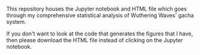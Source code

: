 
This repository houses the Jupyter notebook and HTML file which goes through my comprehensive statistical analysis of Wuthering Waves' gacha system. 

If you don't want to look at the code that generates the figures that I have, then please download the HTML file instead of clicking on the Jupyter notebook.
